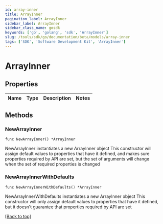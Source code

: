 ```yaml
---
id: array-inner
title: ArrayInner
pagination_label: ArrayInner
sidebar_label: ArrayInner
sidebar_class_name: gosdk
keywords: ['go', 'golang', 'sdk', 'ArrayInner'] 
slug: /tools/sdk/go/documentation/beta/models/array-inner
tags: ['SDK', 'Software Development Kit', 'ArrayInner']
---
```


# ArrayInner

## Properties

Name | Type | Description | Notes
------------ | ------------- | ------------- | -------------

## Methods

### NewArrayInner

`func NewArrayInner() *ArrayInner`

NewArrayInner instantiates a new ArrayInner object
This constructor will assign default values to properties that have it defined,
and makes sure properties required by API are set, but the set of arguments
will change when the set of required properties is changed

### NewArrayInnerWithDefaults

`func NewArrayInnerWithDefaults() *ArrayInner`

NewArrayInnerWithDefaults instantiates a new ArrayInner object
This constructor will only assign default values to properties that have it defined,
but it doesn't guarantee that properties required by API are set


[[Back to top]](#) 


